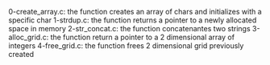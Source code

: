 0-create_array.c: the function creates an array of chars and initializes with a specific char
1-strdup.c: the function returns a pointer to a newly allocated space in memory
2-str_concat.c: the function concatenantes two strings
3-alloc_grid.c: the function return a pointer to a 2 dimensional array of integers
4-free_grid.c: the function frees 2 dimensional grid previously created
